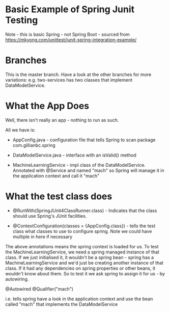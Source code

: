 # Basic Example of Spring Junit Testing
Note - this is basic Spring - not Spring Boot - sourced from https://mkyong.com/unittest/junit-spring-integration-example/

# Branches
This is the master branch.  Have a look at the other branches for more variations:
e.g. two-services has two classes that implement DataModelService.

# What the App Does

Well, there isn't really an app - nothing to run as such.  

All we have is:

* AppConfig.java - configuration file that tells Spring to scan package com.gillianbc.spring

* DataModelService.java - interface with an isValid() method

* MachineLearningService - impl class of the DataModelService.  Annotated with @Service and named "mach" so Spring will manage it in the application context and call it "mach"

# What the test class does

* @RunWith(SpringJUnit4ClassRunner.class) -  Indicates that the class should use Spring's JUnit facilities.

* @ContextConfiguration(classes = {AppConfig.class}) - tells the test class what classes to use to configure spring.  Note we could have multiple in here if necessary

The above annotations means the spring context is loaded for us.  To test the MachineLearningService, we need a spring managed instance of that class.  If we just initialised it, it wouldn't be a spring bean - spring has a MachineLearningService and we'd just be creating another instance of that class.  If it had any dependencies on spring properties or other beans, it wouldn't know about them.  So to test it we ask spring to assign it for us - by autowiring.

@Autowired
@Qualifier("mach")

i.e. tells spring have a look in the application context and use the bean called "mach" that implements the DataModelService
